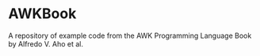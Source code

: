# AWKBook
A repository of example code from the AWK Programming Language Book by Alfredo V. Aho et al.
